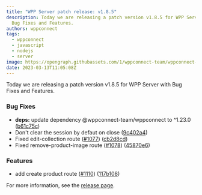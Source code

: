 ```yaml
---
title: "WPP Server patch release: v1.8.5"
description: Today we are releasing a patch version v1.8.5 for WPP Server with
  Bug Fixes and Features.
authors: wppconnect
tags:
  - wppconnect
  - javascript
  - nodejs
  - server
image: https://opengraph.githubassets.com/1/wppconnect-team/wppconnect-server/releases/tag/v1.8.5
date: 2023-03-13T11:05:08Z
---
```


Today we are releasing a patch version v1.8.5 for WPP Server with Bug Fixes and Features.

<!--truncate-->

### Bug Fixes

* **deps:** update dependency @wppconnect-team/wppconnect to ^1.23.0 ([b61c75c](https://github.com/wppconnect-team/wppconnect-server/commit/b61c75ca4bda30288fe1833424f1ff52d65ae1da))
* Don't clear the session by defaut on close ([9c402a4](https://github.com/wppconnect-team/wppconnect-server/commit/9c402a46fe1a5b116b501412af00df7b171a5769))
* Fixed edit-collection route ([#1077](https://github.com/wppconnect-team/wppconnect-server/issues/1077)) ([cb2d8cd](https://github.com/wppconnect-team/wppconnect-server/commit/cb2d8cdc77f3657169a6f2b33889cb118da718a0))
* Fixed remove-product-image route ([#1078](https://github.com/wppconnect-team/wppconnect-server/issues/1078)) ([45870e6](https://github.com/wppconnect-team/wppconnect-server/commit/45870e68dbb0ff64f048d4c4a4a978edbadb71f8))


### Features

* add create product route ([#1110](https://github.com/wppconnect-team/wppconnect-server/issues/1110)) ([117b108](https://github.com/wppconnect-team/wppconnect-server/commit/117b108480e9c32fb2226281a74beb8419c87e23))

For more information, see the [release page](https://github.com/wppconnect-team/wppconnect-server/releases/tag/v1.8.5).
